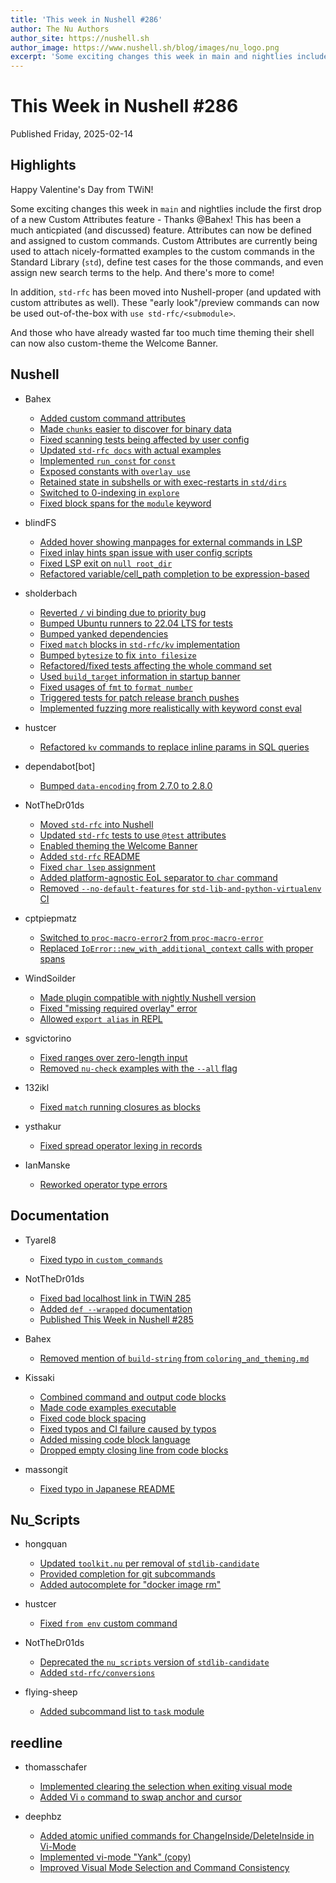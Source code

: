 ```yaml
---
title: 'This week in Nushell #286'
author: The Nu Authors
author_site: https://nushell.sh
author_image: https://www.nushell.sh/blog/images/nu_logo.png
excerpt: 'Some exciting changes this week in main and nightlies include the first drop of a new Custom Attributes feature - Thanks @Bahex!'
---
```


# This Week in Nushell #286

Published Friday, 2025-02-14

## Highlights

Happy Valentine's Day from TWiN!

Some exciting changes this week in `main` and nightlies include the first drop of a new Custom Attributes feature - Thanks @Bahex!
This has been a much anticpiated (and discussed) feature. Attributes can now be defined and assigned to custom commands.
Custom Attributes are currently being used to attach nicely-formatted examples to the custom commands in the Standard Library (`std`),
define test cases for the those commands, and even assign new search terms to the help. And there's more to come!

In addition, `std-rfc` has been moved into Nushell-proper (and updated with custom attributes as well). These "early look"/preview
commands can now be used out-of-the-box with `use std-rfc/<submodule>`.

And those who have already wasted far too much time theming their shell can now also custom-theme the Welcome Banner.

## Nushell

- Bahex

  - [Added custom command attributes](https://github.com/nushell/nushell/pull/14906)
  - [Made `chunks` easier to discover for binary data](https://github.com/nushell/nushell/pull/15117)
  - [Fixed scanning tests being affected by user config](https://github.com/nushell/nushell/pull/15113)
  - [Updated `std-rfc docs` with actual examples](https://github.com/nushell/nushell/pull/15097)
  - [Implemented `run_const` for `const`](https://github.com/nushell/nushell/pull/15082)
  - [Exposed constants with `overlay use`](https://github.com/nushell/nushell/pull/15081)
  - [Retained state in subshells or with exec-restarts in `std/dirs`](https://github.com/nushell/nushell/pull/15080)
  - [Switched to 0-indexing in `explore`](https://github.com/nushell/nushell/pull/15079)
  - [Fixed block spans for the `module` keyword](https://github.com/nushell/nushell/pull/15078)

- blindFS

  - [Added hover showing manpages for external commands in LSP](https://github.com/nushell/nushell/pull/15115)
  - [Fixed inlay hints span issue with user config scripts](https://github.com/nushell/nushell/pull/15071)
  - [Fixed LSP exit on `null root_dir`](https://github.com/nushell/nushell/pull/15051)
  - [Refactored variable/cell_path completion to be expression-based](https://github.com/nushell/nushell/pull/15033)

- sholderbach

  - [Reverted `/` vi binding due to priority bug](https://github.com/nushell/nushell/pull/15111)
  - [Bumped Ubuntu runners to 22.04 LTS for tests](https://github.com/nushell/nushell/pull/15109)
  - [Bumped yanked dependencies](https://github.com/nushell/nushell/pull/15090)
  - [Fixed `match` blocks in `std-rfc/kv` implementation](https://github.com/nushell/nushell/pull/15089)
  - [Bumped `bytesize` to fix `into filesize`](https://github.com/nushell/nushell/pull/15088)
  - [Refactored/fixed tests affecting the whole command set](https://github.com/nushell/nushell/pull/15073)
  - [Used `build_target` information in startup banner](https://github.com/nushell/nushell/pull/15046)
  - [Fixed usages of `fmt` to `format number`](https://github.com/nushell/nushell/pull/15041)
  - [Triggered tests for patch release branch pushes](https://github.com/nushell/nushell/pull/15037)
  - [Implemented fuzzing more realistically with keyword const eval](https://github.com/nushell/nushell/pull/15036)

- hustcer

  - [Refactored `kv` commands to replace inline params in SQL queries](https://github.com/nushell/nushell/pull/15108)

- dependabot[bot]

  - [Bumped `data-encoding` from 2.7.0 to 2.8.0](https://github.com/nushell/nushell/pull/15101)

- NotTheDr01ds

  - [Moved `std-rfc` into Nushell](https://github.com/nushell/nushell/pull/15042)
  - [Updated `std-rfc` tests to use `@test` attributes](https://github.com/nushell/nushell/pull/15098)
  - [Enabled theming the Welcome Banner](https://github.com/nushell/nushell/pull/15095)
  - [Added `std-rfc` README](https://github.com/nushell/nushell/pull/15066)
  - [Fixed `char lsep` assignment](https://github.com/nushell/nushell/pull/15065)
  - [Added platform-agnostic EoL separator to `char` command](https://github.com/nushell/nushell/pull/15059)
  - [Removed `--no-default-features` for `std-lib-and-python-virtualenv` CI](https://github.com/nushell/nushell/pull/15045)

- cptpiepmatz

  - [Switched to `proc-macro-error2` from `proc-macro-error`](https://github.com/nushell/nushell/pull/15093)
  - [Replaced `IoError::new_with_additional_context` calls with proper spans](https://github.com/nushell/nushell/pull/15056)

- WindSoilder

  - [Made plugin compatible with nightly Nushell version](https://github.com/nushell/nushell/pull/15084)
  - [Fixed "missing required overlay" error](https://github.com/nushell/nushell/pull/15058)
  - [Allowed `export alias` in REPL](https://github.com/nushell/nushell/pull/15054)

- sgvictorino

  - [Fixed ranges over zero-length input](https://github.com/nushell/nushell/pull/15062)
  - [Removed `nu-check` examples with the `--all` flag](https://github.com/nushell/nushell/pull/15047)

- 132ikl

  - [Fixed `match` running closures as blocks](https://github.com/nushell/nushell/pull/15032)

- ysthakur

  - [Fixed spread operator lexing in records](https://github.com/nushell/nushell/pull/15023)

- IanManske
  - [Reworked operator type errors](https://github.com/nushell/nushell/pull/14429)

## Documentation

- Tyarel8

  - [Fixed typo in `custom_commands`](https://github.com/nushell/nushell.github.io/pull/1802)

- NotTheDr01ds

  - [Fixed bad localhost link in TWiN 285](https://github.com/nushell/nushell.github.io/pull/1801)
  - [Added `def --wrapped` documentation](https://github.com/nushell/nushell.github.io/pull/1792)
  - [Published This Week in Nushell #285](https://github.com/nushell/nushell.github.io/pull/1791)

- Bahex

  - [Removed mention of `build-string` from `coloring_and_theming.md`](https://github.com/nushell/nushell.github.io/pull/1800)

- Kissaki

  - [Combined command and output code blocks](https://github.com/nushell/nushell.github.io/pull/1799)
  - [Made code examples executable](https://github.com/nushell/nushell.github.io/pull/1798)
  - [Fixed code block spacing](https://github.com/nushell/nushell.github.io/pull/1797)
  - [Fixed typos and CI failure caused by typos](https://github.com/nushell/nushell.github.io/pull/1796)
  - [Added missing code block language](https://github.com/nushell/nushell.github.io/pull/1795)
  - [Dropped empty closing line from code blocks](https://github.com/nushell/nushell.github.io/pull/1794)

- massongit
  - [Fixed typo in Japanese README](https://github.com/nushell/nushell.github.io/pull/1793)

## Nu_Scripts

- hongquan

  - [Updated `toolkit.nu` per removal of `stdlib-candidate`](https://github.com/nushell/nu_scripts/pull/1046)
  - [Provided completion for git subcommands](https://github.com/nushell/nu_scripts/pull/1044)
  - [Added autocomplete for "docker image rm"](https://github.com/nushell/nu_scripts/pull/1040)

- hustcer

  - [Fixed `from env` custom command](https://github.com/nushell/nu_scripts/pull/1045)

- NotTheDr01ds

  - [Deprecated the `nu_scripts` version of `stdlib-candidate`](https://github.com/nushell/nu_scripts/pull/1042)
  - [Added `std-rfc/conversions`](https://github.com/nushell/nu_scripts/pull/1032)

- flying-sheep
  - [Added subcommand list to `task` module](https://github.com/nushell/nu_scripts/pull/1039)

## reedline

- thomasschafer

  - [Implemented clearing the selection when exiting visual mode](https://github.com/nushell/reedline/pull/878)
  - [Added Vi `o` command to swap anchor and cursor](https://github.com/nushell/reedline/pull/877)

- deephbz
  - [Added atomic unified commands for ChangeInside/DeleteInside in Vi-Mode](https://github.com/nushell/reedline/pull/874)
  - [Implemented vi-mode "Yank" (copy)](https://github.com/nushell/reedline/pull/868)
  - [Improved Visual Mode Selection and Command Consistency](https://github.com/nushell/reedline/pull/867)
